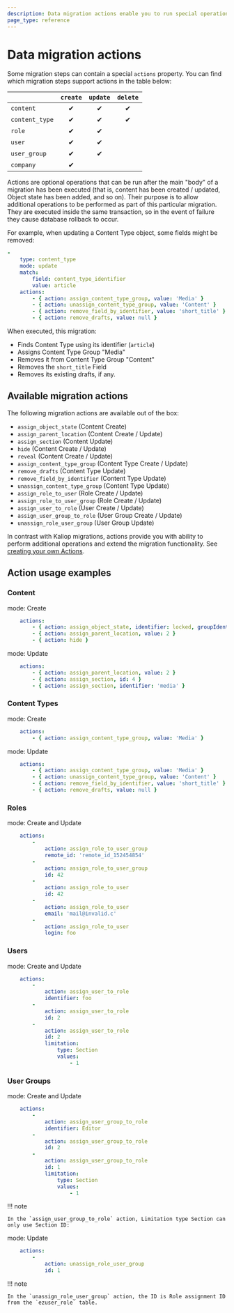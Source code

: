 ```yaml
---
description: Data migration actions enable you to run special operations while executing data migrations, such as assigning Roles, Sections, Objects states, and so on.
page_type: reference
---
```


# Data migration actions

Some migration steps can contain a special `actions` property.
You can find which migration steps support actions in the table below:

|| `create`       |`update`|`delete`|
|----------------|:---:|:---:|:---:|
| `content`      |&#10004;|&#10004;|&#10004;|
| `content_type` |&#10004;|&#10004;|&#10004;|
| `role`         |&#10004;|&#10004;||
| `user`         |&#10004;|&#10004;||
| `user_group`   |&#10004;|&#10004;||
| `company`      |&#10004;|||

Actions are optional operations that can be run after the main "body" of a migration has been executed
(that is, content has been created / updated, Object state has been added, and so on).
Their purpose is to allow additional operations to be performed as part of this particular migration.
They are executed inside the same transaction, so in the event of failure they cause database rollback to occur.

For example, when updating a Content Type object, some fields might be removed:
``` yaml
-
    type: content_type
    mode: update
    match:
        field: content_type_identifier
        value: article
    actions:
        - { action: assign_content_type_group, value: 'Media' }
        - { action: unassign_content_type_group, value: 'Content' }
        - { action: remove_field_by_identifier, value: 'short_title' }
        - { action: remove_drafts, value: null }
```

When executed, this migration:

- Finds Content Type using its identifier (`article`)
- Assigns Content Type Group "Media"
- Removes it from Content Type Group "Content"
- Removes the `short_title` Field
- Removes its existing drafts, if any.

## Available migration actions

The following migration actions are available out of the box:

- `assign_object_state` (Content Create)
- `assign_parent_location` (Content Create / Update)
- `assign_section` (Content Update)
- `hide` (Content Create / Update)
- `reveal` (Content Create / Update)
- `assign_content_type_group` (Content Type Create / Update)
- `remove_drafts` (Content Type Update)
- `remove_field_by_identifier` (Content Type Update)
- `unassign_content_type_group` (Content Type Update)
- `assign_role_to_user` (Role Create / Update)
- `assign_role_to_user_group` (Role Create / Update)
- `assign_user_to_role` (User Create / Update)
- `assign_user_group_to_role` (User Group Create / Update)
- `unassign_role_user_group` (User Group Update)

In contrast with Kaliop migrations, actions provide you with ability to perform additional operations and extend
the migration functionality. 
See [creating your own Actions](create_data_migration_action.md).

## Action usage examples

### Content

mode: Create
``` yaml
    actions:
        - { action: assign_object_state, identifier: locked, groupIdentifier: ez_lock }
        - { action: assign_parent_location, value: 2 }
        - { action: hide }
```

mode: Update
``` yaml
    actions:
        - { action: assign_parent_location, value: 2 }
        - { action: assign_section, id: 4 }
        - { action: assign_section, identifier: 'media' }
```

### Content Types

mode: Create
``` yaml
    actions:
        - { action: assign_content_type_group, value: 'Media' }
```

mode: Update
``` yaml
    actions:
        - { action: assign_content_type_group, value: 'Media' }
        - { action: unassign_content_type_group, value: 'Content' }
        - { action: remove_field_by_identifier, value: 'short_title' }
        - { action: remove_drafts, value: null }
```

### Roles

mode: Create and Update
``` yaml
    actions:
        -
            action: assign_role_to_user_group
            remote_id: 'remote_id_152454854'
        -
            action: assign_role_to_user_group
            id: 42
        -
            action: assign_role_to_user
            id: 42
        -
            action: assign_role_to_user
            email: 'mail@invalid.c'
        -
            action: assign_role_to_user
            login: foo
```

### Users

mode: Create and Update
``` yaml
    actions: 
        -   
            action: assign_user_to_role
            identifier: foo
        -   
            action: assign_user_to_role
            id: 2
        -   
            action: assign_user_to_role
            id: 2
            limitation:
                type: Section
                values:
                    - 1
```

### User Groups

mode: Create and Update
``` yaml
    actions:
        -
            action: assign_user_group_to_role
            identifier: Editor
        -
            action: assign_user_group_to_role
            id: 2
        -   
            action: assign_user_group_to_role
            id: 1
            limitation:
                type: Section
                values:
                    - 1
```

!!! note

    In the `assign_user_group_to_role` action, Limitation type Section can only use Section ID:

mode: Update
``` yaml
    actions:
        -
            action: unassign_role_user_group
            id: 1
```

!!! note

    In the `unassign_role_user_group` action, the ID is Role assignment ID from the `ezuser_role` table.
